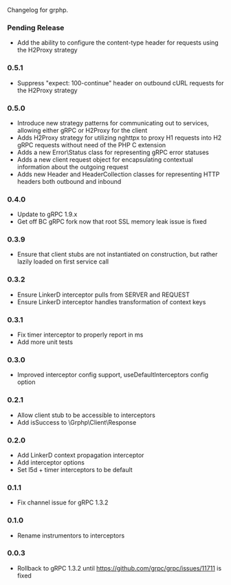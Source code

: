 Changelog for grphp.

### Pending Release

* Add the ability to configure the content-type header for requests using the H2Proxy strategy 

### 0.5.1

* Suppress "expect: 100-continue" header on outbound cURL requests for the H2Proxy strategy

### 0.5.0

* Introduce new strategy patterns for communicating out to services, allowing either gRPC or H2Proxy for the client
* Adds H2Proxy strategy for utilizing nghttpx to proxy H1 requests into H2 gRPC requests without need of the PHP C
extension
* Adds a new Error\Status class for representing gRPC error statuses
* Adds a new client request object for encapsulating contextual information about the outgoing request
* Adds new Header and HeaderCollection classes for representing HTTP headers both outbound and inbound  

### 0.4.0

* Update to gRPC 1.9.x
* Get off BC gRPC fork now that root SSL memory leak issue is fixed

### 0.3.9

* Ensure that client stubs are not instantiated on construction, but rather lazily loaded on first service call

### 0.3.2

* Ensure LinkerD interceptor pulls from SERVER and REQUEST
* Ensure LinkerD interceptor handles transformation of context keys

### 0.3.1

* Fix timer interceptor to properly report in ms
* Add more unit tests

### 0.3.0

* Improved interceptor config support, useDefaultInterceptors config option

### 0.2.1

* Allow client stub to be accessible to interceptors
* Add isSuccess to \Grphp\Client\Response

### 0.2.0

* Add LinkerD context propagation interceptor
* Add interceptor options
* Set l5d + timer interceptors to be default

### 0.1.1

* Fix channel issue for gRPC 1.3.2

### 0.1.0

* Rename instrumentors to interceptors

### 0.0.3

* Rollback to gRPC 1.3.2 until https://github.com/grpc/grpc/issues/11711 is fixed
